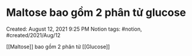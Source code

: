 ---
---

# Maltose bao gồm 2 phân tử glucose

Created: August 12, 2021 9:25 PM
Notion tags: #notion, #created/2021/Aug/12

[[Maltose]] bao gồm 2 phân tử [[Glucose]]